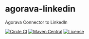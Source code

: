 # agorava-linkedin
Agorava Connector to LinkedIn

[![Circle CI](https://circleci.com/gh/agorava/agorava-linkedin.svg?style=svg)](https://circleci.com/gh/agorava/agorava-linkedin) 
[![Maven Central](https://maven-badges.herokuapp.com/maven-central/org.agorava/agorava-linkedin/badge.svg)](https://maven-badges.herokuapp.com/maven-central/org.agorava/agorava-linkedin) 
[![License](http://img.shields.io/badge/license-Apache2-red.svg)](http://opensource.org/licenses/apache-2.0)
